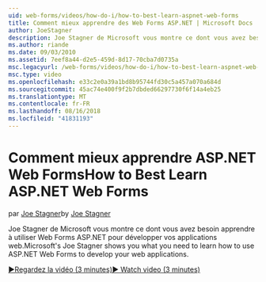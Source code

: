 ```yaml
---
uid: web-forms/videos/how-do-i/how-to-best-learn-aspnet-web-forms
title: Comment mieux apprendre des Web Forms ASP.NET | Microsoft Docs
author: JoeStagner
description: Joe Stagner de Microsoft vous montre ce dont vous avez besoin apprendre à utiliser Web Forms ASP.NET pour développer vos applications web.
ms.author: riande
ms.date: 09/03/2010
ms.assetid: 7eef8a44-d2e5-459d-8d17-70cba7d0735a
msc.legacyurl: /web-forms/videos/how-do-i/how-to-best-learn-aspnet-web-forms
msc.type: video
ms.openlocfilehash: e33c2e0a39a1bd8b95744fd30c5a457a070a684d
ms.sourcegitcommit: 45ac74e400f9f2b7dbded66297730f6f14a4eb25
ms.translationtype: MT
ms.contentlocale: fr-FR
ms.lasthandoff: 08/16/2018
ms.locfileid: "41831193"
---
```

<a name="how-to-best-learn-aspnet-web-forms"></a><span data-ttu-id="56f9a-103">Comment mieux apprendre ASP.NET Web Forms</span><span class="sxs-lookup"><span data-stu-id="56f9a-103">How to Best Learn ASP.NET Web Forms</span></span>
====================
<span data-ttu-id="56f9a-104">par [Joe Stagner](https://github.com/JoeStagner)</span><span class="sxs-lookup"><span data-stu-id="56f9a-104">by [Joe Stagner](https://github.com/JoeStagner)</span></span>

<span data-ttu-id="56f9a-105">Joe Stagner de Microsoft vous montre ce dont vous avez besoin apprendre à utiliser Web Forms ASP.NET pour développer vos applications web.</span><span class="sxs-lookup"><span data-stu-id="56f9a-105">Microsoft's Joe Stagner shows you what you need to learn how to use ASP.NET Web Forms to develop your web applications.</span></span>

[<span data-ttu-id="56f9a-106">&#9654;Regardez la vidéo (3 minutes)</span><span class="sxs-lookup"><span data-stu-id="56f9a-106">&#9654; Watch video (3 minutes)</span></span>](https://channel9.msdn.com/Blogs/ASP-NET-Site-Videos/how-to-best-learn-aspnet-web-forms)
